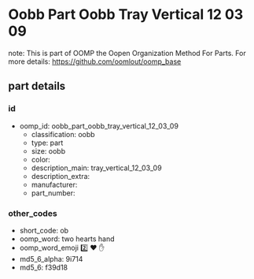 # Oobb Part Oobb Tray Vertical 12 03 09  

note: This is part of OOMP the Oopen Organization Method For Parts. For more details: https://github.com/oomlout/oomp_base

##  part details





### id
* oomp_id: oobb_part_oobb_tray_vertical_12_03_09
  * classification: oobb
  * type: part
  * size: oobb
  * color: 
  * description_main: tray_vertical_12_03_09
  * description_extra: 
  * manufacturer: 
  * part_number: 

### other_codes
* short_code: ob
* oomp_word: two hearts hand
* oomp_word_emoji :two: :hearts: :hand:
* md5_6_alpha: 9i714
* md5_6: f39d18